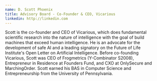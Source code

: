 ```yaml
---
name: D. Scott Phoenix
title: Advisory Board - Co-Founder & CEO, Vicarious
linkedin: http://linkedin.com
---
```


Scott is the co-founder and CEO of Vicarious, which does fundamental scientific research into the nature of intelligence with the goal of build machines that exceed human intelligence. He is an advocate for the development of safe AI and a leading signatory on the Future of Life Institute's Open Letter on Artificial Intelligence.  Before co-founding Vicarious, Scott was CEO of Frogmetrics (Y-Combinator S2008), Entrepreneur in Residence at Founders Fund, and CXO at OnlySecure and MarchingOrder. Scott earned his BAS in Computer Science and Entrepreneurship from the University of Pennsylvania.